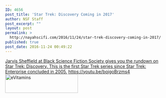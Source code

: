 ```yaml
---
ID: 4656
post_title: 'Star Trek: Discovery Coming in 2017'
author: NSF Staff
post_excerpt: ""
layout: post
permalink: >
  http://nayahscifi.com/2016/11/24/star-trek-discovery-coming-in-2017/
published: true
post_date: 2016-11-24 00:49:22
---
```

<a href="http://blacksciencefictionsociety.com/forum/topic/show?id=2010448%3ATopic%3A619377&amp;xgs=1&amp;xg_source=msg_share_topic">Jarvis Sheffield at Black Science Fiction Society gives you the rundown on Star Trek: Discovery. This is the first Star Trek series since Star Trek: Enterprise concluded in 2005.</a>
https://youtu.be/bojgoBrzms4
<a href="http://www.jdoqocy.com/click-8108176-10293945-1450448845000" target="_top">
<img src="http://www.awltovhc.com/image-8108176-10293945-1450448845000" alt="eVitamins" width="234" height="60" border="0" /></a>